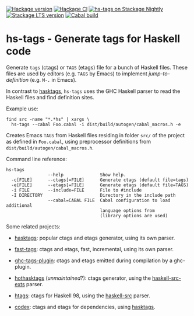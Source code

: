 [![Hackage version](https://img.shields.io/hackage/v/hs-tags.svg?label=Hackage&color=informational)](http://hackage.haskell.org/package/hs-tags)
[![Hackage CI](https://matrix.hackage.haskell.org/api/v2/packages/hs-tags/badge)](https://matrix.hackage.haskell.org/package/hs-tags)
[![hs-tags on Stackage Nightly](https://stackage.org/package/hs-tags/badge/nightly)](https://stackage.org/nightly/package/hs-tags)
[![Stackage LTS version](https://www.stackage.org/package/hs-tags/badge/lts?label=Stackage)](https://www.stackage.org/package/hs-tags)
[![Cabal build](https://github.com/agda/hs-tags/workflows/Haskell-CI/badge.svg)](https://github.com/agda/hs-tags/actions)

hs-tags - Generate tags for Haskell code
========================================

Generate `tags` (ctags) or `TAGS` (etags) file for a bunch of Haskell files.
These files are used by editors (e.g. `TAGS` by Emacs) to implement _jump-to-definition_ (e.g. `M-.` in Emacs).

In contrast to [hasktags](http://hackage.haskell.org/package/hasktags), `hs-tags` uses the GHC Haskell parser to read the Haskell files and find definition sites.

Example use:
```
find src -name "*.*hs" | xargs \
  hs-tags --cabal Foo.cabal -i dist/build/autogen/cabal_macros.h -e
```
Creates Emacs `TAGS` from Haskell files residing in folder `src/` of the project as defined in `Foo.cabal`, using preprocessor definitions from `dist/build/autogen/cabal_macros.h`.

Command line reference:
```
hs-tags
                --help              Show help.
  -c[FILE]      --ctags[=FILE]      Generate ctags (default file=tags)
  -e[FILE]      --etags[=FILE]      Generate etags (default file=TAGS)
  -i FILE       --include=FILE      File to #include
  -I DIRECTORY                      Directory in the include path
                --cabal=CABAL FILE  Cabal configuration to load additional
                                    language options from
                                    (library options are used)
```

Some related projects:

- [hasktags](http://hackage.haskell.org/package/hasktags):
  popular ctags and etags generator, using its own parser.

- [fast-tags](https://hackage.haskell.org/package/fast-tags):
  ctags and etags, fast, incremental, using its own parser.

- [ghc-tags-plugin](https://hackage.haskell.org/package/ghc-tags-plugin):
  ctags and etags emitted during compilation by a ghc-plugin.

- [hothasktags](https://hackage.haskell.org/package/hothasktags)
  (_unmaintained_?):
  ctags generator, using the [haskell-src-exts](https://hackage.haskell.org/package/haskell-src-exts) parser.

- [htags](https://hackage.haskell.org/package/htags):
  ctags for Haskell 98, using the [haskell-src](https://hackage.haskell.org/package/haskell-src) parser.

- [codex](https://hackage.haskell.org/package/codex):
  ctags and etags for dependencies, using
  [hasktags](http://hackage.haskell.org/package/hasktags).
